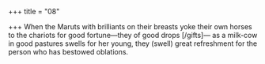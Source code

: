 +++
title = "08"

+++
When the Maruts with brilliants on their breasts yoke their own horses  to the chariots for good fortune—they of good drops [/gifts]—
as a milk-cow in good pastures swells for her young, they (swell) great  refreshment for the person who has bestowed oblations.